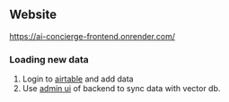 ## Website

https://ai-concierge-frontend.onrender.com/

### Loading new data

1. Login to [airtable](https://airtable.com/appiDGVvSB7ySvUSw/tblgYyb5f5afaASdf/viwwvo6YcttoFqPwd?blocks=hide) and add data
2. Use [admin ui](https://ai-concierge-backend.onrender.com/docs#/Admin/trigger_sync_api_v1_admin_trigger_sync_post) of backend to sync data with vector db.
